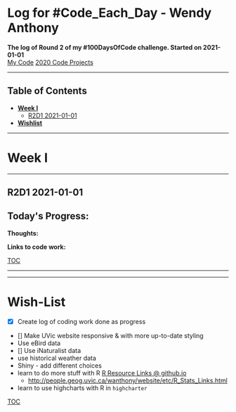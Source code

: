 # Log for #Code_Each_Day - Wendy Anthony

**The log of Round 2 of my #100DaysOfCode challenge. Started on 2021-01-01**  
[My Code](https://github.com/WendyAnthony/Code_Each_Day/tree/master/My_Code)
[2020 Code Projects](https://github.com/WendyAnthony/Code_Each_Day/blob/master/Code-Projects-2020.md)

***
## Table of Contents  <a name="TOC"/>
- **[Week I](#weekI)**  
  - [R2D1 2021-01-01](#R2D1)
- **[Wishlist](#wishlist)**  
  
***
# Week I <a name="weekI"/>
***
## R2D1 2021-01-01 <a name="R2D1"/>
**Today's Progress**: 
- 

**Thoughts:** 


**Links to code work:** 

[TOC](#TOC)
***  
***
# Wish-List <a name="wishlist"/>  
- [x] Create log of coding work done as progress
- [] Make UVic website responsive & with more up-to-date styling
- Use eBird data
- [] Use iNaturalist data
- use historical weather data
- Shiny - add different choices
- learn to do more stuff with R [R Resource Links @ github.io](https://wendyanthony.github.io/R_Stats_Links-io.html)  
  - http://people.geog.uvic.ca/wanthony/website/etc/R_Stats_Links.html
- learn to use highcharts with R in ```highcharter```

[TOC](#TOC)
